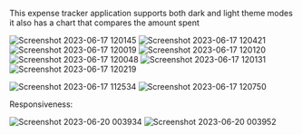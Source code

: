 This expense tracker application supports both dark and light theme modes it also has a chart that compares the amount spent

![Screenshot 2023-06-17 120145](https://github.com/tejaspalyekar/expense_tracker/assets/66875860/7553c6cc-5fef-426a-9696-c0f51a91e08a)
![Screenshot 2023-06-17 120421](https://github.com/tejaspalyekar/expense_tracker/assets/66875860/aeca7cfd-da7f-41c0-81f7-e5de4477aea6)
![Screenshot 2023-06-17 120019](https://github.com/tejaspalyekar/expense_tracker/assets/66875860/d0e2007e-ab4b-4f73-b230-278928b2aa7d)
![Screenshot 2023-06-17 120120](https://github.com/tejaspalyekar/expense_tracker/assets/66875860/b1b1ba6a-b96b-4c40-84e4-7eb1d3561c1b)
![Screenshot 2023-06-17 120048](https://github.com/tejaspalyekar/expense_tracker/assets/66875860/74000365-a7af-4e85-a178-9e703e7a7dba)
![Screenshot 2023-06-17 120131](https://github.com/tejaspalyekar/expense_tracker/assets/66875860/7e73c494-8fc1-4eaa-af8a-2af64a60a5a2)
![Screenshot 2023-06-17 120219](https://github.com/tejaspalyekar/expense_tracker/assets/66875860/fa7ff8dd-afa9-445c-b6a7-d8a4cef178dc)

![Screenshot 2023-06-17 112534](https://github.com/tejaspalyekar/expense_tracker/assets/66875860/2f3f6815-9244-4e91-86ef-1db56aa1754c)
![Screenshot 2023-06-17 120750](https://github.com/tejaspalyekar/expense_tracker/assets/66875860/705ae794-bc6c-4044-8f35-a18c32986e13)

Responsiveness:

![Screenshot 2023-06-20 003934](https://github.com/tejaspalyekar/expense_tracker/assets/66875860/1546b817-6bc8-4139-848c-952e4913cd66)
![Screenshot 2023-06-20 003952](https://github.com/tejaspalyekar/expense_tracker/assets/66875860/b30326e8-aa02-45e7-bb2c-61c7c6dffb58)

